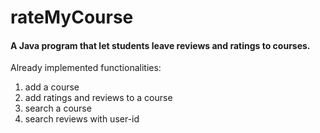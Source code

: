 # rateMyCourse
#### A Java program that let students leave reviews and ratings to courses.

Already implemented functionalities:
1. add a course
2. add ratings and reviews to a course
3. search a course
4. search reviews with user-id
